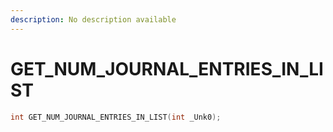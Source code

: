 ```yaml
---
description: No description available 
---
```


# GET_NUM_JOURNAL_ENTRIES_IN_LIST

```cpp
int GET_NUM_JOURNAL_ENTRIES_IN_LIST(int _Unk0);
```